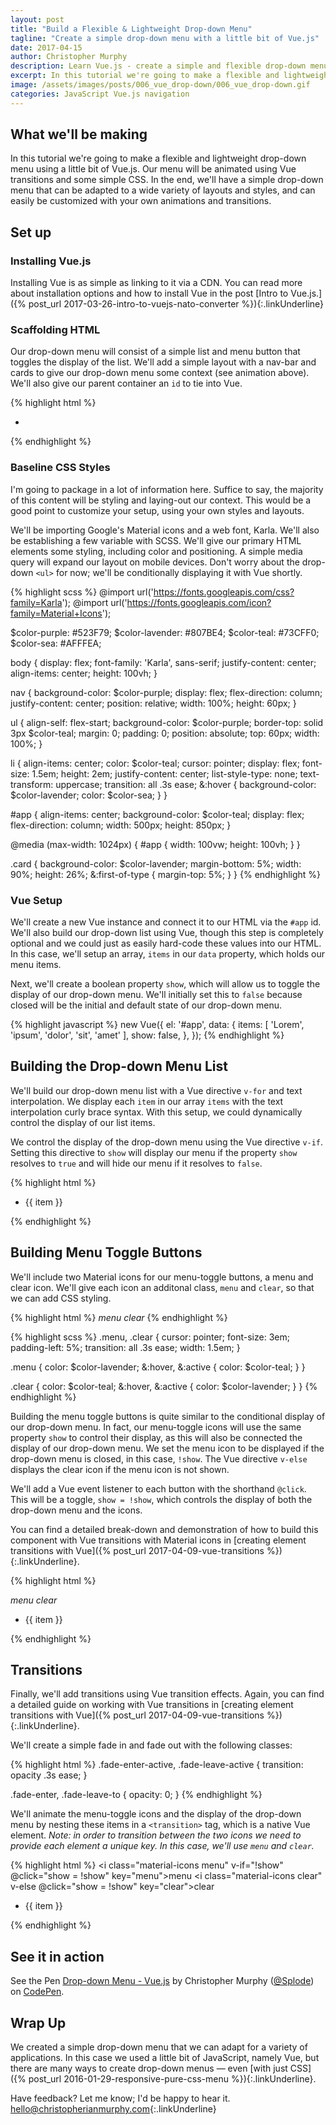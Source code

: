 ```yaml
---
layout: post
title: "Build a Flexible & Lightweight Drop-down Menu"
tagline: "Create a simple drop-down menu with a little bit of Vue.js"
date: 2017-04-15
author: Christopher Murphy
description: Learn Vue.js - create a simple and flexible drop-down menu using a little bit of Vue.js.
excerpt: In this tutorial we're going to make a flexible and lightweight drop-down menu using a little bit of Vue.js. In the end, we'll have a simple drop-down menu that can be adapted to a wide variety of layouts and styles, and can easily be customized with your own animations and transitions.
image: /assets/images/posts/006_vue_drop-down/006_vue_drop-down.gif
categories: JavaScript Vue.js navigation
---
```


## What we'll be making
In this tutorial we're going to make a flexible and lightweight drop-down menu using a little bit of Vue.js. Our menu will be animated using Vue transitions and some simple CSS. In the end, we'll have a simple drop-down menu that can be adapted to a wide variety of layouts and styles, and can easily be customized with your own animations and transitions.

## Set up
### Installing Vue.js
Installing Vue is as simple as linking to it via a CDN. You can read more about installation options and how to install Vue in the post [Intro to Vue.js.]({% post_url 2017-03-26-intro-to-vuejs-nato-converter %}){:.linkUnderline}

### Scaffolding HTML
Our drop-down menu will consist of a simple list and menu button that toggles the display of the list. We'll add a simple layout with a nav-bar and cards to give our drop-down menu some context (see animation above). We'll also give our parent container an `id` to tie into Vue.

{% highlight html %}
<div id="app">
  <nav>
    <ul>
      <li></li>
    </ul>
  </nav>
  <div class="card"></div>
  <div class="card"></div>
  <div class="card"></div>
</div>
{% endhighlight %}

### Baseline CSS Styles
I'm going to package in a lot of information here. Suffice to say, the majority of this content will be styling and laying-out our context. This would be a good point to customize your setup, using your own styles and layouts.

We'll be importing Google's Material icons and a web font, Karla. We'll also be establishing a few variable with SCSS. We'll give our primary HTML elements some styling, including color and positioning. A simple media query will expand our layout on mobile devices. Don't worry about the drop-down `<ul>` for now; we'll be conditionally displaying it with Vue shortly.

{% highlight scss %}
@import url('https://fonts.googleapis.com/css?family=Karla');
@import url('https://fonts.googleapis.com/icon?family=Material+Icons');

$color-purple: #523F79;
$color-lavender: #807BE4;
$color-teal: #73CFF0;
$color-sea: #AFFFEA;

body {
  display: flex;
  font-family: 'Karla', sans-serif;
  justify-content: center;
  align-items: center;
  height: 100vh;
}

nav {
  background-color: $color-purple;
  display: flex;
  flex-direction: column;
  justify-content: center;
	position: relative;
  width: 100%;
  height: 60px;
}

ul {
  align-self: flex-start;
  background-color: $color-purple;
  border-top: solid 3px $color-teal;
	margin: 0;
	padding: 0;
	position: absolute;
  top: 60px;
  width: 100%;
}

li {
  align-items: center;
  color: $color-teal;
  cursor: pointer;
  display: flex;
  font-size: 1.5em;
  height: 2em;
  justify-content: center;
  list-style-type: none;
  text-transform: uppercase;
  transition: all .3s ease;
  &:hover {
    background-color: $color-lavender;
    color: $color-sea;
  }
}

#app {
  align-items: center;
  background-color: $color-teal;
  display: flex;
  flex-direction: column;
  width: 500px;
  height: 850px;
}

@media (max-width: 1024px) {
  #app {
    width: 100vw;
    height: 100vh;
  }
}

.card {
  background-color: $color-lavender;
  margin-bottom: 5%;
  width: 90%;
  height: 26%;
  &:first-of-type {
    margin-top: 5%;
  }
}
{% endhighlight %}

### Vue Setup
We'll create a new Vue instance and connect it to our HTML via the `#app` id. We'll also build our drop-down list using Vue, though this step is completely optional and we could just as easily hard-code these values into our HTML. In this case, we'll setup an array, `items` in our `data` property, which holds our menu items.

Next, we'll create a boolean property `show`, which will allow us to toggle the display of our drop-down menu. We'll initially set this to `false` because closed will be the initial and default state of our drop-down menu.

{% highlight javascript %}
new Vue({
  el: '#app',
  data: {
    items: [
      'Lorem',
      'ipsum', 'dolor',
      'sit',
      'amet'
    ],
    show: false,
  },
});
{% endhighlight %}

## Building the Drop-down Menu List
We'll build our drop-down menu list with a Vue directive `v-for` and text interpolation. We display each `item` in our array `items` with the text interpolation curly brace syntax. With this setup, we could dynamically control the display of our list items.

We control the display of the drop-down menu using the Vue directive `v-if`. Setting this directive to `show` will display our menu if the property `show` resolves to `true` and will hide our menu if it resolves to `false`.

{% highlight html %}
<div id="app">
  <nav>
  <ul v-if="show">
      <li v-for="item in items">{{ item }}</li>
    </ul>
  </nav>
  <div class="card"></div>
  <div class="card"></div>
  <div class="card"></div>
</div>
{% endhighlight %}

## Building Menu Toggle Buttons
We'll include two Material icons for our menu-toggle buttons, a menu and clear icon. We'll give each icon an additonal class, `menu` and `clear`, so that we can add CSS styling.

{% highlight html %}
<i class="material-icons menu">menu</i>
<i class="material-icons clear">clear</i>
{% endhighlight %}

{% highlight scss %}
.menu,
.clear {
  cursor: pointer;
  font-size: 3em;
  padding-left: 5%;
  transition: all .3s ease;
  width: 1.5em;
}

.menu {
  color: $color-lavender;
  &:hover,
  &:active {
    color: $color-teal;
  }
}

.clear {
  color: $color-teal;
  &:hover,
  &:active {
    color: $color-lavender;
  }
}
{% endhighlight %}

Building the menu toggle buttons is quite similar to the conditional display of our drop-down menu. In fact, our menu-toggle icons will use the same property `show` to control their display, as this will also be connected the display of our drop-down menu. We set the menu icon to be displayed if the drop-down menu is closed, in this case, `!show`. The Vue directive `v-else` displays the clear icon if the menu icon is not shown.

We'll add a Vue event listener to each button with the shorthand `@click`. This will be a toggle, `show = !show`, which controls the display of both the drop-down menu and the icons.

You can find a detailed break-down and demonstration of how to build this component with Vue transitions with Material icons in [creating element transitions with Vue]({% post_url 2017-04-09-vue-transitions %}){:.linkUnderline}.

{% highlight html %}
<nav>
  <i class="material-icons menu" v-if="!show" @click="show = !show" key="menu">menu</i>
  <i class="material-icons clear" v-else @click="show = !show" key="clear">clear</i>
  <ul v-if="show">
    <li v-for="item in items">{{ item }}</li>
  </ul>
</nav>
{% endhighlight %}

## Transitions
Finally, we'll add transitions using Vue transition effects. Again, you can find a detailed guide on working with Vue transitions in [creating element transitions with Vue]({% post_url 2017-04-09-vue-transitions %}){:.linkUnderline}.

We'll create a simple fade in and fade out with the following classes:

{% highlight html %}
.fade-enter-active,
.fade-leave-active {
  transition: opacity .3s ease;
}

.fade-enter,
.fade-leave-to {
  opacity: 0;
}
{% endhighlight %}

We'll animate the menu-toggle icons and the display of the drop-down menu by nesting these items in a `<transition>` tag, which is a native Vue element. *Note: in order to transition between the two icons we need to provide each element a unique key. In this case, we'll use `menu` and `clear`.*

{% highlight html %}
<transition name="fade" mode="out-in">
      <i class="material-icons menu" v-if="!show" @click="show = !show" key="menu">menu</i>
      <i class="material-icons clear" v-else @click="show = !show" key="clear">clear</i>
    </transition>
    <transition name="fade">
      <ul v-if="show">
        <li v-for="item in items">{{ item }}</li>
      </ul>
    </transition>
{% endhighlight %}

## See it in action
<p data-height="495" data-theme-id="dark" data-slug-hash="yMwamW" data-default-tab="html,result" data-user="Splode" data-embed-version="2" data-pen-title="Drop-down Menu - Vue.js" class="codepen">See the Pen <a href="http://codepen.io/Splode/pen/yMwamW/">Drop-down Menu - Vue.js</a> by Christopher Murphy (<a href="http://codepen.io/Splode">@Splode</a>) on <a href="http://codepen.io">CodePen</a>.</p>
<script async src="https://production-assets.codepen.io/assets/embed/ei.js"></script>

## Wrap Up
We created a simple drop-down menu that we can adapt for a variety of applications. In this case we used a little bit of JavaScript, namely Vue, but there are many ways to create drop-down menus — even [with just CSS]({% post_url 2016-01-29-responsive-pure-css-menu %}){:.linkUnderline}.

Have feedback? Let me know; I'd be happy to hear it.
[hello@christopherianmurphy.com](mailto:hello@christopherianmurphy.com){:.linkUnderline}
